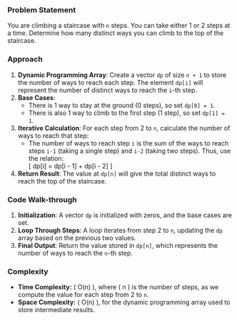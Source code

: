 ### Problem Statement
You are climbing a staircase with `n` steps. You can take either 1 or 2 steps at a time. Determine how many distinct ways you can climb to the top of the staircase.

### Approach
1. **Dynamic Programming Array**: Create a vector `dp` of size `n + 1` to store the number of ways to reach each step. The element `dp[i]` will represent the number of distinct ways to reach the `i`-th step.
2. **Base Cases**: 
   - There is 1 way to stay at the ground (0 steps), so set `dp[0] = 1`.
   - There is also 1 way to climb to the first step (1 step), so set `dp[1] = 1`.
3. **Iterative Calculation**: For each step from 2 to `n`, calculate the number of ways to reach that step:
   - The number of ways to reach step `i` is the sum of the ways to reach steps `i-1` (taking a single step) and `i-2` (taking two steps). Thus, use the relation:  
     \[
     dp[i] = dp[i - 1] + dp[i - 2]
     \]
4. **Return Result**: The value at `dp[n]` will give the total distinct ways to reach the top of the staircase.

### Code Walk-through
1. **Initialization**: A vector `dp` is initialized with zeros, and the base cases are set.
2. **Loop Through Steps**: A loop iterates from step 2 to `n`, updating the `dp` array based on the previous two values.
3. **Final Output**: Return the value stored in `dp[n]`, which represents the number of ways to reach the `n`-th step.

### Complexity
- **Time Complexity:** \( O(n) \), where \( n \) is the number of steps, as we compute the value for each step from 2 to `n`.
- **Space Complexity:** \( O(n) \), for the dynamic programming array used to store intermediate results.
